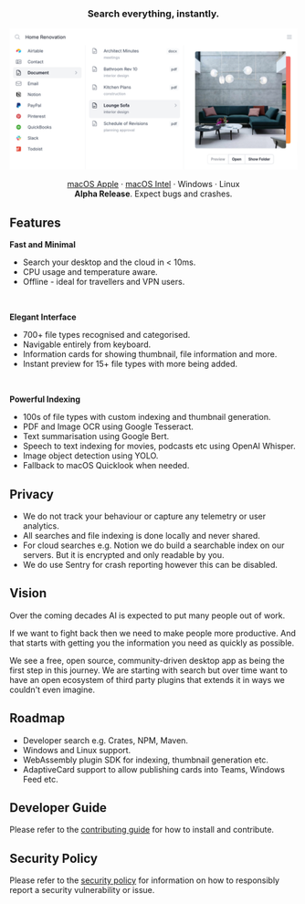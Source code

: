 <h3 align="center">
Search everything, instantly.
</h3>

<p align="center">
  <img width="600" src="docs/assets/screenshot.png" alt="Screenshot">
</p>

<p align="center">
  <a href="https://www.spacedrive.com/api/releases/desktop/stable/darwin/aarch64">macOS Apple</a> ·
  <a href="https://www.spacedrive.com/api/releases/desktop/stable/darwin/x86_64">macOS Intel</a> ·
  Windows ·
  Linux
  <br />
  <b>Alpha Release</b>. Expect bugs and crashes.
</p>


## Features

<b>Fast and Minimal</b>
* Search your desktop and the cloud in < 10ms.
* CPU usage and temperature aware.
* Offline - ideal for travellers and VPN users.

<br />

<b>Elegant Interface</b>
* 700+ file types recognised and categorised.
* Navigable entirely from keyboard.
* Information cards for showing thumbnail, file information and more.
* Instant preview for 15+ file types with more being added.


<br />

<b>Powerful Indexing</b>
* 100s of file types with custom indexing and thumbnail generation.
* PDF and Image OCR using Google Tesseract. 
* Text summarisation using Google Bert.
* Speech to text indexing for movies, podcasts etc using OpenAI Whisper.
* Image object detection using YOLO.
* Fallback to macOS Quicklook when needed. 

## Privacy

* We do not track your behaviour or capture any telemetry or user analytics.
* All searches and file indexing is done locally and never shared.
* For cloud searches e.g. Notion we do build a searchable index on our servers. But it is encrypted and only readable by you. 
* We do use Sentry for crash reporting however this can be disabled.

## Vision

Over the coming decades AI is expected to put many people out of work. 

If we want to fight back then we need to make people more productive. And that starts with getting you the information you need as quickly as possible. 

We see a free, open source, community-driven desktop app as being the first step in this journey. We are starting with search but over time want to have an open ecosystem of third party plugins that extends it in ways we couldn't even imagine.


## Roadmap

* Developer search e.g. Crates, NPM, Maven. 
* Windows and Linux support.
* WebAssembly plugin SDK for indexing, thumbnail generation etc.
* AdaptiveCard support to allow publishing cards into Teams, Windows Feed etc.

## Developer Guide

Please refer to the [contributing guide](CONTRIBUTING.md) for how to install and contribute.

## Security Policy

Please refer to the [security policy](SECURITY.md) for information on how to responsibly report a security vulnerability or issue.